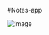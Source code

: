 #Notes-app

![image](https://user-images.githubusercontent.com/81670997/171983953-330a0718-3232-42f9-85f1-d613c8885770.png)
